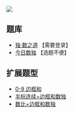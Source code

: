 ![](https://cn.sudoku.today/pic/outsidesum36/21526_143215.png)

## 题库
- [独·数之道](http://www.sudokufans.org.cn/lx/game.index.php?type=bk) 【需要登录】
- [今日数独](https://cn.sudoku.today/g-sum-frame-sudoku/) 【选题不便】

## 扩展题型
- [0-9 边框和](../../混合类/0-9边框和.md)
- [半标连续+边框和数独](../../混合类/半标连续+边框和数独.md)
- [数比+边框和数独](../../混合类/数比+边框和数独.md)